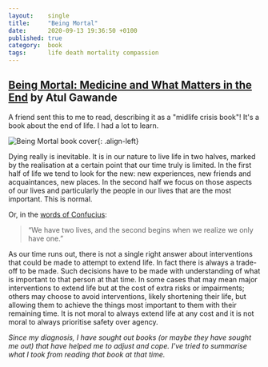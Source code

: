 ```yaml
---
layout:    single
title:     "Being Mortal"
date:      2020-09-13 19:36:50 +0100
published: true
category:  book
tags:      life death mortality compassion
---
```

## [Being Mortal: Medicine and What Matters in the End](https://www.goodreads.com/book/show/20696006-being-mortal) by Atul Gawande

A friend sent this to me to read, describing it as a "midlife crisis book"! It's a book about the end of life. I had a lot to learn.

<!--more-->

![Being Mortal book cover](/assets/book/being_mortal.jpg){: .align-left}

Dying really is inevitable. It is in our nature to live life in two halves, marked by the realisation at a certain point that our time truly is limited. In the first half of life we tend to look for the new: new experiences, new friends and acquaintances, new places. In the second half we focus on those aspects of our lives and particularly the people in our lives that are the most important. This is normal.

Or, in the [words of Confucius](https://www.goodreads.com/quotes/950577-we-have-two-lives-and-the-second-begins-when-we):

> “We have two lives, and the second begins when we realize we only have one.”

As our time runs out, there is not a single right answer about interventions that could be made to attempt to extend life. In fact there is always a trade-off to be made. Such decisions have to be made with understanding of what is important to that person at that time. In some cases that may mean major interventions to extend life but at the cost of extra risks or impairments; others may choose to avoid interventions, likely shortening their life, but allowing them to achieve the things most important to them with their remaining time. It is not moral to always extend life at any cost and it is not moral to always prioritise safety over agency.

*Since my diagnosis, I have sought out books (or maybe they have sought me out) that have helped me to adjust and cope. I've tried to summarise what I took from reading that book at that time.*
